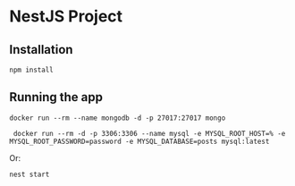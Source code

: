 # NestJS Project

## Installation

```
npm install
```

## Running the app

```
docker run --rm --name mongodb -d -p 27017:27017 mongo
```

```
 docker run --rm -d -p 3306:3306 --name mysql -e MYSQL_ROOT_HOST=% -e MYSQL_ROOT_PASSWORD=password -e MYSQL_DATABASE=posts mysql:latest
```

Or:

```
nest start
```
